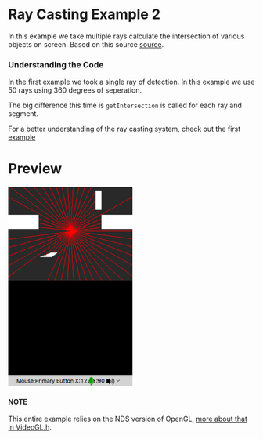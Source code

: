 # Ray Casting Example 2
In this example we take multiple rays calculate the intersection of various objects on screen. Based on this source [source](https://github.com/ncase/sight-and-light/blob/gh-pages/draft2.html).

### Understanding the Code
In the first example we took a single ray of detection. In this example we use 50 rays using 360 degrees of seperation.

The big difference this time is `getIntersection` is called for each ray and segment.

For a better understanding of the ray casting system, check out the [first example](../../Ray_Casting/example_1#code-explained)

# Preview
![raycasting_example2](./preview/multiple_cast.png)


#### NOTE
This entire example relies on the NDS version of OpenGL, [more about that in VideoGL.h](http://libnds.devkitpro.org/videoGL_8h.html).
